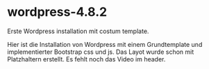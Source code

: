 # wordpress-4.8.2
Erste Wordpress installation mit costum template.

Hier ist die Installation von Wordpress mit einem Grundtemplate und implementierter Bootstrap css und js.
Das Layot wurde schon mit Platzhaltern erstellt.
Es fehlt noch das Video im header.
